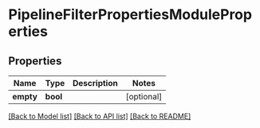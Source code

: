 # PipelineFilterPropertiesModuleProperties

## Properties
Name | Type | Description | Notes
------------ | ------------- | ------------- | -------------
**empty** | **bool** |  | [optional] 

[[Back to Model list]](../README.md#documentation-for-models) [[Back to API list]](../README.md#documentation-for-api-endpoints) [[Back to README]](../README.md)

